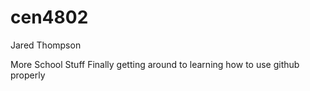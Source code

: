 # cen4802
Jared Thompson

More School Stuff
Finally getting around to learning how to use github properly
